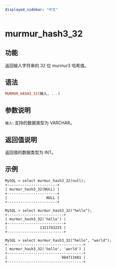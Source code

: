 ```yaml
---
displayed_sidebar: "中文"
---
```


# murmur_hash3_32

## 功能

返回输入字符串的 32 位 murmur3 哈希值。

## 语法

```Haskell
MURMUR_HASH3_32(输入, ...)
```

## 参数说明

`输入`: 支持的数据类型为 VARCHAR。

## 返回值说明

返回值的数据类型为 INT。

## 示例

```Plain Text
MySQL > select murmur_hash3_32(null);
+-----------------------+
| murmur_hash3_32(NULL) |
+-----------------------+
|                  NULL |
+-----------------------+

MySQL > select murmur_hash3_32("hello");
+--------------------------+
| murmur_hash3_32('hello') |
+--------------------------+
|               1321743225 |
+--------------------------+

MySQL > select murmur_hash3_32("hello", "world");
+-----------------------------------+
| murmur_hash3_32('hello', 'world') |
+-----------------------------------+
|                         984713481 |
+-----------------------------------+
```